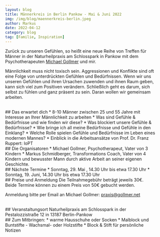 ```yaml
---
layout: blog
title: Männerkreis in Berlin Pankow - Mai & Juni 2022
img: /img/blog/maennerkreis-berlin.jpeg
author: Markus
date: 2022-04-12
category: blog
tag: [Familie, Inspiration]
---
```


Zurück zu unseren Gefühlen, so heißt eine neue Reihe von Treffen für Männer in der Naturheilpraxis am Schlosspark in Pankow mit dem Psychotherapeuten [Michael Gollmer](https://gollmer.net/) und mir.

Männlichkeit muss nicht toxisch sein. Aggressionen und Konflikte sind oft eine Folge von unterdrückten Gefühlen und Bedürfnissen. Wenn wir uns unseren Gefühlen und ihren Ursachen zuwenden und ihnen Raum geben, kann sich viel zum Positiven verändern. Schließlich geht es darum, sich selbst zu fühlen und ganz präsent zu sein. Daran wollen wir gemeinsam arbeiten.

<br>
## Das erwartet dich
* 8-10 Männer zwischen 25 und 55 Jahre mit Interesse an Ihrer Männlichkeit zu arbeiten
* Was sind Gefühle & Bedürfnisse und wie finden wir diese?
* Was blockiert unsere Gefühle & Bedürfnisse?
* Wie bringe ich all meine Bedürfnisse und Gefühle in den Einklang?
* Welche Rolle spielen Gefühle und Bedürfnisse im Leben eines modernen Mannes?
* Einblick in die Arbeitsansätze von Prof. Dr. Franz Ruppert: IoPT

<br>
## Die Organisatoren
* Michael Gollmer, Psychotherapeut, Vater von 3 Kindern
* Markus Schmidberger, Transformations Coach, Vater von 4 Kindern und bewusster Mann durch aktive Arbeit an seiner eigenen Geschichte.

<br>
## Nächste Termine
* Sonntag, 29. Mai , 14.30 Uhr bis etwa 17.30 Uhr
* Sonntag, 19. Juni, 14.30 Uhr bis etwa 17.30 Uhr

<br>
## Preise und Anmeldung
Die Teilnahmegebühr beträgt jeweils 30€.<br>
Beide Termine können zu einem Preis von 50€ gebucht werden.

Anmeldung bitte per Email an Michael Gollmer: [praxis@gollmer.net](mailto:praxis@gollmer.net)

<br>
## Veranstaltungsort
Naturheilpraxis am Schlosspark in der Pestalozzistraße 12 in 13187 Berlin-Pankow

<br>
## Zum Mitbringen:
* warme Hausschuhe oder Socken
* Malblock und Buntstifte - Wachsmal- oder Holzstifte
* Block & Stift für persönliche Notizen
